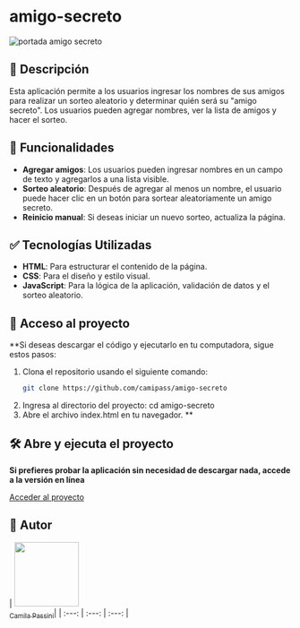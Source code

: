 # amigo-secreto

![portada amigo secreto](https://imgur.com/a/UWJ9BRz)

## :pushpin: Descripción

Esta aplicación permite a los usuarios ingresar los nombres de sus amigos para realizar un sorteo aleatorio y determinar quién será su "amigo secreto". Los usuarios pueden agregar nombres, ver la lista de amigos y hacer el sorteo.

## :hammer: Funcionalidades

- **Agregar amigos**: Los usuarios pueden ingresar nombres en un campo de texto y agregarlos a una lista visible.
- **Sorteo aleatorio**: Después de agregar al menos un nombre, el usuario puede hacer clic en un botón para sortear aleatoriamente un amigo secreto.
- **Reinicio manual**: Si deseas iniciar un nuevo sorteo, actualiza la página.

## :white_check_mark: Tecnologías Utilizadas

- **HTML**: Para estructurar el contenido de la página.
- **CSS**: Para el diseño y estilo visual.
- **JavaScript**: Para la lógica de la aplicación, validación de datos y el sorteo aleatorio.

## :file_folder: Acceso al proyecto

**Si deseas descargar el código y ejecutarlo en tu computadora, sigue estos pasos:

1. Clona el repositorio usando el siguiente comando:
   ```bash
   git clone https://github.com/camipass/amigo-secreto
2. Ingresa al directorio del proyecto:
cd amigo-secreto
3. Abre el archivo index.html en tu navegador.
**

## 🛠️ Abre y ejecuta el proyecto

**Si prefieres probar la aplicación sin necesidad de descargar nada, accede a la versión en línea**

[Acceder al proyecto](https://amigo-secreto-puce-nine.vercel.app/)

## :bust_in_silhouette: Autor

| [<img src="https://avatars.githubusercontent.com/u/133136405?s=400&v=4" width=115><br><sub>Camila Passini</sub>](https://github.com/camipass)|
| :---: | :---: | :---: |